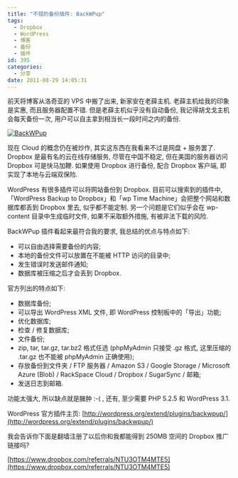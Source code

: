 ```yaml
---
title: "不错的备份插件: BackWPup"
tags:
  - Dropbox
  - WordPress
  - 博客
  - 备份
  - 插件
id: 395
categories:
  - 分享
date: 2011-08-29 14:05:31
---
```


前天将博客从洛奇亚的 VPS 中搬了出来, 新家安在老薛主机. 老薛主机给我的印象是实惠, 而且服务器配置不错. 但是老薛主机似乎没有自动备份, 我记得胡戈戈主机会每天备份一次, 用户可以自主拿到相当长一段时间之内的备份.

[![BackWPup](//beamnote-img.oss-cn-shanghai.aliyuncs.com/2011/backwpup.jpg)](//beamnote-img.oss-cn-shanghai.aliyuncs.com/2011/backwpup.jpg)<!-- more -->

现在 Cloud 的概念仍在被炒作, 其实这东西在我看来不过是网盘 + 服务罢了. Dropbox 是最有名的云在线存储服务, 尽管在中国不稳定, 但在美国的服务器访问 Dropbox 可是快马加鞭. 如果使用 Dropbox 进行备份, 配合 Dropbox 客户端, 即实现了本地与云端双保险.

WordPress 有很多插件可以将网站备份到 Dropbox. 目前可以搜索到的插件中, 「WordPress Backup to Dropbox」和「wp Time Machine」会把整个网站和数据库都丢到 Dropbox 里去, 似乎都不能定制. 另一个问题是它们似乎会在 wp-content 目录中生成临时文件, 如果不采取额外措施, 有被非法下载的风险.

BackWPup 插件看起来最符合我的要求, 我总结的优点与特点如下:

* 可以自由选择需要备份的内容;
* 本地的备份文件可以放置在不能被 HTTP 访问的目录中;
* 发生错误时发送邮件通知;
* 数据库被压缩之后才会丢到 Dropbox.

官方列出的特点如下:

* 数据库备份;
* 可以导出 WordPress XML 文件, 即 WordPress 控制板中的「导出」功能;
* 优化数据库;
* 检查 / 修复数据库;
* 文件备份;
* zip, tar, tar.gz, tar.bz2 格式任选 (phpMyAdmin 只接受 .gz 格式, 这里压缩的 .tar.gz 也不能被 phpMyAdmin 正确使用);
* 存放备份到文件夹 / FTP 服务器 / Amazon S3 / Google Storage / Microsoft Azure (Blob) / RackSpace Cloud / Dropbox / SugarSync / 邮箱;
* 发送日志到邮箱.

功能太强大, 所以缺点就是臃肿 :-( , 还有, 至少需要 PHP 5.2.5 和 WordPress 3.1.

WordPress 官方插件主页: [http://wordpress.org/extend/plugins/backwpup/](http://wordpress.org/extend/plugins/backwpup/)

我会告诉你下面是翻墙注册了以后你和我都能得到 250MB 空间的 Dropbox 推广链接吗?

[https://www.dropbox.com/referrals/NTU3OTM4MTE5](https://www.dropbox.com/referrals/NTU3OTM4MTE5)

